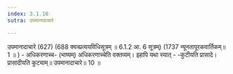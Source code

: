 ```yaml
---
index: 3.1.10
sutra: उपमानादाचारे

---
```

उपमानादाचारे (627) (688 क्यच्प्रत्ययविधिसूत्रम् ॥ 6.1.2 आ. 6 सूत्रम्) (1737 न्यूनतापूरकवार्तिकम्॥ 1 ॥ ) - अधिकरणाच्च- (भाष्यम्) अधिकरणाच्चेति वक्तव्यम्। इहापि यथा स्यात्  -  -कुटीयति प्रासादे। प्रासादीयति कुट्याम्॥ उपमानादाचारे॥ 10 ॥